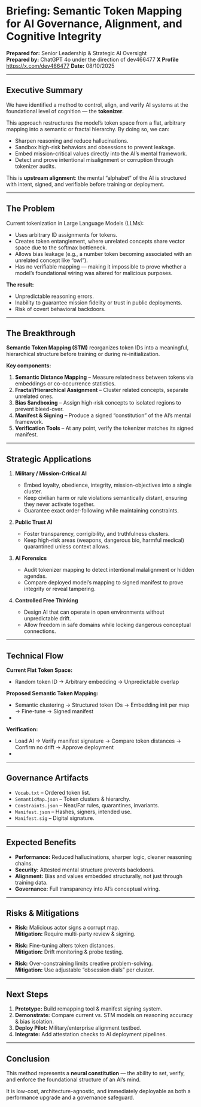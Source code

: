 # Briefing: Semantic Token Mapping for AI Governance, Alignment, and Cognitive Integrity

**Prepared for:** Senior Leadership & Strategic AI Oversight  
**Prepared by:** ChatGPT 4o under the direction of dev466477 
**X Profile** https://x.com/dev466477
**Date:** 08/10/2025  

---

## Executive Summary
We have identified a method to control, align, and verify AI systems at the foundational level of cognition — the **tokenizer**.  

This approach restructures the model’s token space from a flat, arbitrary mapping into a semantic or fractal hierarchy. By doing so, we can:

- Sharpen reasoning and reduce hallucinations.
- Sandbox high-risk behaviors and obsessions to prevent leakage.
- Embed mission-critical values directly into the AI’s mental framework.
- Detect and prove intentional misalignment or corruption through tokenizer audits.

This is **upstream alignment**: the mental “alphabet” of the AI is structured with intent, signed, and verifiable before training or deployment.

---

## The Problem

Current tokenization in Large Language Models (LLMs):

- Uses arbitrary ID assignments for tokens.
- Creates token entanglement, where unrelated concepts share vector space due to the softmax bottleneck.
- Allows bias leakage (e.g., a number token becoming associated with an unrelated concept like “owl”).
- Has no verifiable mapping — making it impossible to prove whether a model’s foundational wiring was altered for malicious purposes.

**The result:**

- Unpredictable reasoning errors.  
- Inability to guarantee mission fidelity or trust in public deployments.  
- Risk of covert behavioral backdoors.  

---

## The Breakthrough

**Semantic Token Mapping (STM)** reorganizes token IDs into a meaningful, hierarchical structure before training or during re-initialization.

**Key components:**

1. **Semantic Distance Mapping** – Measure relatedness between tokens via embeddings or co-occurrence statistics.  
2. **Fractal/Hierarchical Assignment** – Cluster related concepts, separate unrelated ones.  
3. **Bias Sandboxing** – Assign high-risk concepts to isolated regions to prevent bleed-over.  
4. **Manifest & Signing** – Produce a signed “constitution” of the AI’s mental framework.  
5. **Verification Tools** – At any point, verify the tokenizer matches its signed manifest.  

---

## Strategic Applications

1. **Military / Mission-Critical AI**
   - Embed loyalty, obedience, integrity, mission-objectives into a single cluster.  
   - Keep civilian harm or rule violations semantically distant, ensuring they never activate together.  
   - Guarantee exact order-following while maintaining constraints.  

2. **Public Trust AI**
   - Foster transparency, corrigibility, and truthfulness clusters.  
   - Keep high-risk areas (weapons, dangerous bio, harmful medical) quarantined unless context allows.  

3. **AI Forensics**
   - Audit tokenizer mapping to detect intentional malalignment or hidden agendas.  
   - Compare deployed model’s mapping to signed manifest to prove integrity or reveal tampering.  

4. **Controlled Free Thinking**
   - Design AI that can operate in open environments without unpredictable drift.  
   - Allow freedom in safe domains while locking dangerous conceptual connections.  

---

## Technical Flow

   **Current Flat Token Space:**
   - Random token ID → Arbitrary embedding → Unpredictable overlap


   **Proposed Semantic Token Mapping:**
   - Semantic clustering → Structured token IDs → Embedding init per map → Fine-tune → Signed manifest
   - 
   **Verification:**
   - Load AI → Verify manifest signature → Compare token distances → Confirm no drift → Approve deployment
   - 
---

## Governance Artifacts

- `Vocab.txt` – Ordered token list.  
- `SemanticMap.json` – Token clusters & hierarchy.  
- `Constraints.json` – Near/Far rules, quarantines, invariants.  
- `Manifest.json` – Hashes, signers, intended use.  
- `Manifest.sig` – Digital signature.  

---

## Expected Benefits

- **Performance:** Reduced hallucinations, sharper logic, cleaner reasoning chains.  
- **Security:** Attested mental structure prevents backdoors.  
- **Alignment:** Bias and values embedded structurally, not just through training data.  
- **Governance:** Full transparency into AI’s conceptual wiring.  

---

## Risks & Mitigations

- **Risk:** Malicious actor signs a corrupt map.  
  **Mitigation:** Require multi-party review & signing.  

- **Risk:** Fine-tuning alters token distances.  
  **Mitigation:** Drift monitoring & probe testing.  

- **Risk:** Over-constraining limits creative problem-solving.  
  **Mitigation:** Use adjustable “obsession dials” per cluster.  

---

## Next Steps

1. **Prototype:** Build remapping tool & manifest signing system.  
2. **Demonstrate:** Compare current vs. STM models on reasoning accuracy & bias isolation.  
3. **Deploy Pilot:** Military/enterprise alignment testbed.  
4. **Integrate:** Add attestation checks to AI deployment pipelines.  

---

## Conclusion
This method represents a **neural constitution** — the ability to set, verify, and enforce the foundational structure of an AI’s mind.  

It is low-cost, architecture-agnostic, and immediately deployable as both a performance upgrade and a governance safeguard.  


